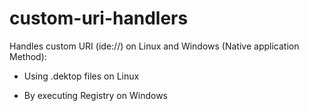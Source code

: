 # custom-uri-handlers

Handles custom URI (ide://) on Linux and Windows (Native application Method):

- Using .dektop files on Linux

- By executing Registry on Windows
